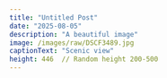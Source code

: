 ```yaml
---
title: "Untitled Post"
date: "2025-08-05"
description: "A beautiful image"
image: /images/raw/DSCF3489.jpg
captionText: "Scenic view"
height: 446  // Random height 200-500
---
```

